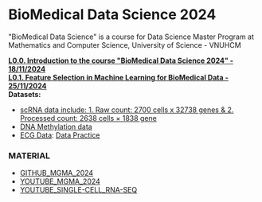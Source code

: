 # BioMedical Data Science 2024
"BioMedical Data Science" is a course for Data Science Master Program at Mathematics and Computer Science, University of Science - VNUHCM

[**L0.0. Introduction to the course "BioMedical Data Science 2024" - 18/11/2024**](https://github.com/luuloi/BioMedical_DataScience_2024/tree/main/Lecture_0) \
[**L0.1. Feature Selection in Machine Learning for BioMedical Data - 25/11/2024**](https://github.com/luuloi/BioMedical_DataScience_2024/tree/main/Lecture_0.1) \
**Datasets:**
- [scRNA data include: 1. Raw count: 2700 cells x 32738 genes & 2. Processed count: 2638 cells × 1838 gene](https://drive.google.com/drive/folders/1EuQehUysu9yb4ppVEyuk8RfO_VHGBGRF)
- [DNA Methylation data](https://github.com/luuloi/BioMedical_DataScience_2024/blob/main/Lecture_0/DNA_methylation.rar)
- [ECG Data](https://physionet.org/content/ptb-xl/1.0.1/): [Data Practice](https://drive.google.com/file/d/1TOXzRMsQYiMcGPICi1WJ6vppmQ5xamET/view?usp=sharing)

### MATERIAL
- [GITHUB_MGMA_2024](https://github.com/UeenHuynh/MGMA_2024)
- [YOUTUBE_MGMA_2024](https://www.youtube.com/playlist?list=PLXtgXP89Tyn-cldf3rwqsCh5nR031OD-s)
- [YOUTUBE_SINGLE-CELL_RNA-SEQ](https://www.youtube.com/watch?v=pVyZvX8N5ww&list=PLXtgXP89Tyn_N5HAs-SWgbMKr_iOIhYrw&pp=iAQB)
